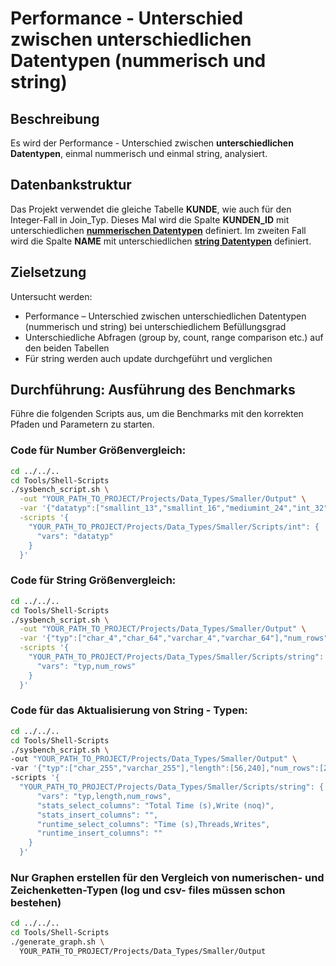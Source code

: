# Performance - Unterschied zwischen unterschiedlichen Datentypen (nummerisch und string)

## Beschreibung

Es wird der Performance - Unterschied zwischen **unterschiedlichen Datentypen**, einmal nummerisch und einmal string, analysiert.

## Datenbankstruktur

Das Projekt verwendet die gleiche Tabelle **KUNDE**, wie auch für den Integer-Fall in Join_Typ.
Dieses Mal wird die Spalte **KUNDEN_ID** mit unterschiedlichen [**nummerischen Datentypen**](Scripts/int) definiert.
Im zweiten Fall wird die Spalte **NAME** mit unterschiedlichen [**string Datentypen**](Scripts/string) definiert.

## Zielsetzung
Untersucht werden:
- Performance – Unterschied zwischen unterschiedlichen Datentypen (nummerisch und string) bei unterschiedlichem Befüllungsgrad
- Unterschiedliche Abfragen (group by, count, range comparison etc.) auf den beiden Tabellen
- Für string werden auch update durchgeführt und verglichen

## Durchführung: Ausführung des Benchmarks
Führe die folgenden Scripts aus, um die Benchmarks mit den korrekten Pfaden und Parametern zu starten.

### Code für Number Größenvergleich:
```bash
cd ../../..
cd Tools/Shell-Scripts
./sysbench_script.sh \
  -out "YOUR_PATH_TO_PROJECT/Projects/Data_Types/Smaller/Output" \
  -var '{"datatyp":["smallint_13","smallint_16","mediumint_24","int_32","bigint_64","decimal_65"]}' \
  -scripts '{
    "YOUR_PATH_TO_PROJECT/Projects/Data_Types/Smaller/Scripts/int": {
      "vars": "datatyp"
    }
  }'
```

### Code für String Größenvergleich:
```bash
cd ../../..
cd Tools/Shell-Scripts
./sysbench_script.sh \
  -out "YOUR_PATH_TO_PROJECT/Projects/Data_Types/Smaller/Output" \
  -var '{"typ":["char_4","char_64","varchar_4","varchar_64"],"num_rows":[250]}' \
  -scripts '{
    "YOUR_PATH_TO_PROJECT/Projects/Data_Types/Smaller/Scripts/string": {
      "vars": "typ,num_rows"
    }
  }'
```

### Code für das Aktualisierung von String - Typen:
```bash
cd ../../..
cd Tools/Shell-Scripts
./sysbench_script.sh \
-out "YOUR_PATH_TO_PROJECT/Projects/Data_Types/Smaller/Output" \
-var '{"typ":["char_255","varchar_255"],"length":[56,240],"num_rows":[250]}' \
-scripts '{
  "YOUR_PATH_TO_PROJECT/Projects/Data_Types/Smaller/Scripts/string": {
      "vars": "typ,length,num_rows",
      "stats_select_columns": "Total Time (s),Write (noq)",
      "stats_insert_columns": "",
      "runtime_select_columns": "Time (s),Threads,Writes",
      "runtime_insert_columns": ""
    }
  }'
```

### Nur Graphen erstellen für den Vergleich von numerischen- und Zeichenketten-Typen (log und csv- files müssen schon bestehen)
```bash
cd ../../..
cd Tools/Shell-Scripts
./generate_graph.sh \
  YOUR_PATH_TO_PROJECT/Projects/Data_Types/Smaller/Output
```
